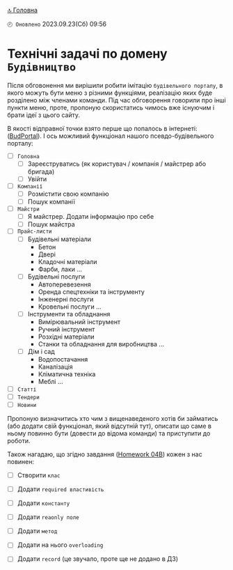 ﻿[🔝 Головна](./Readme.md)

`🕗 Оновлено` 2023.09.23(Сб) 09:56
# Технічні задачі по домену `Будівництво`

Після обговонення ми вирішили робити імітацію `будівельного порталу`, в якого можуть бути меню з різними функціями, реалізацію яких буде розділено між членами команди.
Під час обговорення говорили про інші пункти меню, проте, пропоную скористатись чимось вже існуючим і брати ідеї з цього сайту.

В якості відправної точки взято перше що попалось в інтернеті: ([BudPortal](https://budportal.com.ua)). І ось можливий функціонал нашого псевдо-будівельного порталу:

- [ ] `Головна`
	- [ ] Зареєструватись (як користувач / компанія / майстрер або бригада)		
	- [ ] Увійти
- [ ] `Компанії`
	- [ ] Розмістити свою компанію
	- [ ] Пошук компанії
- [ ] `Майстри`
	- [ ] Я майстрер. Додати інформацію про себе
	- [ ] Пошук майстра
- [ ] `Прайс-листи`
	- [ ] Будівельні матеріали
		- Бетон
		- Двері
		- Кладочні матеріали
		- Фарби, лаки
		 ...
	- [ ] Будівельні послуги
		- Автоперевезення
		- Оренда спецтехніки та інструменту
		- Інженерні послуги
		- Кровельні послуги
		 ...
	- [ ] Інструменти та обладнання
		- Вимірювальний інструмент
		- Ручний інструмент
		- Розхідні матеріали
		- Станки та обладнання для виробництва
		 ...
	- [ ] Дім і сад
		- Водопостачання
		- Каналізація
		- Кліматична техніка
		- Меблі
		 ...

- [ ] `Статті`
- [ ] `Тендери`
- [ ] `Новини`

Пропоную визначитись хто чим з вищенаведеного хотів би займатись (або додати свій функціонал, який відсутній тут), описати що саме в ньому повинно бути (довести до відома команди) та приступити до роботи.

Також нагадаю, що згідно завдання ([Homework 04B](https://lms.ithillel.ua/groups/645d0f9f0c133308618837f5/homeworks/650a0fdb61468d128aa8ce11)) кожен з нас повинен:
- [ ] Створити `клас`
- [ ] Додати `required властивість`
- [ ] Додати `константу`
- [ ] Додати `reaonly поле`
- [ ] Додати `метод`
- [ ] Додати на нього `overloading`
- [ ] Додати `record` (це звучало, проте ще не додано в ДЗ) 

